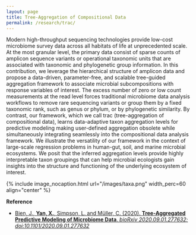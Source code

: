 ```yaml
---
layout: page
title: Tree-Aggregation of Compositional Data
permalink: /research/trac/
---
```


Modern high-throughput sequencing technologies provide low-cost microbiome survey data across all habitats of life at unprecedented scale. At the most granular level, the primary data consist of sparse counts of amplicon sequence variants or operational taxonomic units that are associated with taxonomic and phylogenetic group information. In this contribution, we leverage the hierarchical structure of amplicon data and propose a data-driven, parameter-free, and scalable tree-guided aggregation framework to associate microbial subcompositions with response variables of interest. The excess number of zero or low count measurements at the read level forces traditional microbiome data analysis workflows to remove rare sequencing variants or group them by a fixed taxonomic rank, such as genus or phylum, or by phylogenetic similarity. By contrast, our framework, which we call trac (tree-aggregation of compositional data), learns data-adaptive taxon aggregation levels for predictive modeling making user-defined aggregation obsolete while simultaneously integrating seamlessly into the compositional data analysis framework. We illustrate the versatility of our framework in the context of large-scale regression problems in human-gut, soil, and marine microbial ecosystems. We posit that the inferred aggregation levels provide highly interpretable taxon groupings that can help microbial ecologists gain insights into the structure and functioning of the underlying ecosystem of interest.

{% include image_nocaption.html url="/images/taxa.png" width_perc=60 align="center" %}

**Reference**<br/>
- [Bien, J., **Yan, X.**, Simpson, L. and M&uuml;ller, C. (2020). **Tree-Aggregated Predictive Modeling of Microbiome Data**. *bioRxiv 2020.09.01.277632; doi:10.1101/2020.09.01.277632*](https://www.biorxiv.org/content/10.1101/2020.09.01.277632v1)